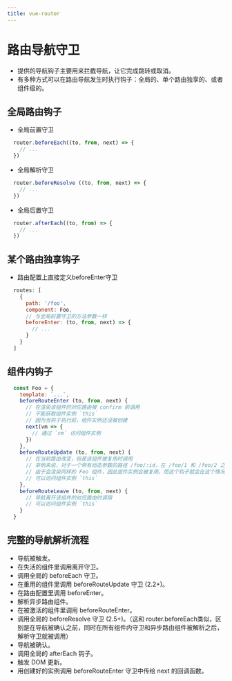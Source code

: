 ```yaml
---
title: vue-router
---
```

# 路由导航守卫
+ 提供的导航钩子主要用来拦截导航，让它完成跳转或取消。   
+ 有多种方式可以在路由导航发生时执行钩子：全局的、单个路由独享的、或者组件级的。   

## 全局路由钩子
+ 全局前置守卫   
```js
  router.beforeEach((to, from, next) => {
    // ...
  })
```
+ 全局解析守卫   
```js
  router.beforeResolve ((to, from, next) => {
    // ...
  })
```
+ 全局后置守卫   
```js
  router.afterEach((to, from) => {
    // ...
  })
```

## 某个路由独享钩子
+ 路由配置上直接定义beforeEnter守卫   
```js
  routes: [
    {
      path: '/foo',
      component: Foo,
      // 与全局前置守卫的方法参数一样
      beforeEnter: (to, from, next) => {
        // ...
      }
    }
  ]
```

## 组件内钩子
```js
  const Foo = {
    template: `...`,
    beforeRouteEnter (to, from, next) {
      // 在渲染该组件的对应路由被 confirm 前调用
      // 不能获取组件实例 `this`
      // 因为当钩子执行前，组件实例还没被创建
      next(vm => {
        // 通过 `vm` 访问组件实例
      })
    },
    beforeRouteUpdate (to, from, next) {
      // 在当前路由改变，但是该组件被复用时调用
      // 举例来说，对于一个带有动态参数的路径 /foo/:id，在 /foo/1 和 /foo/2 之间跳转的时候，
      // 由于会渲染同样的 Foo 组件，因此组件实例会被复用。而这个钩子就会在这个情况下被调用。
      // 可以访问组件实例 `this`
    },
    beforeRouteLeave (to, from, next) {
      // 导航离开该组件的对应路由时调用
      // 可以访问组件实例 `this`
    }
  }
```

## 完整的导航解析流程
+ 导航被触发。   
+ 在失活的组件里调用离开守卫。   
+ 调用全局的 beforeEach 守卫。   
+ 在重用的组件里调用 beforeRouteUpdate 守卫 (2.2+)。   
+ 在路由配置里调用 beforeEnter。   
+ 解析异步路由组件。   
+ 在被激活的组件里调用 beforeRouteEnter。   
+ 调用全局的 beforeResolve 守卫 (2.5+)。（这和 router.beforeEach类似，区别是在导航被确认之前，同时在所有组件内守卫和异步路由组件被解析之后，解析守卫就被调用）   
+ 导航被确认。   
+ 调用全局的 afterEach 钩子。   
+ 触发 DOM 更新。   
+ 用创建好的实例调用 beforeRouteEnter 守卫中传给 next 的回调函数。   